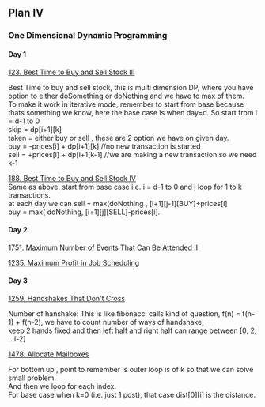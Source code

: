 ## Plan IV 
###  One Dimensional Dynamic Programming  
#### Day 1  
[123. Best Time to Buy and Sell Stock III](https://leetcode.com/problems/best-time-to-buy-and-sell-stock-iii/)  

Best Time to buy and sell stock, this is multi dimension DP, where you have option to either doSomething or doNothing and we have to max of them.  
To make it work in iterative mode, remember to start from base because thats something we know, here the base case is when day=d. 
So start from i = d-1 to 0  
skip = dp[i+1][k]  
taken = either buy or sell , these are 2 option we have on given day.  
buy = -prices[i] + dp[i+1][k]  //no new transaction is started  
sell = +prices[i] + dp[i+1[k-1] //we are making a new transaction so we need k-1 

[188. Best Time to Buy and Sell Stock IV](https://leetcode.com/problems/best-time-to-buy-and-sell-stock-iv/)  
Same as above, start from base case i.e. i = d-1 to 0 and j loop for 1 to k transactions.  
at each day we can sell = max(doNothing , [i+1][j-1][BUY]+prices[i]  
buy = max( doNothing, [i+1][j][SELL]-prices[i].  

#### Day 2 
[1751. Maximum Number of Events That Can Be Attended II](https://leetcode.com/problems/maximum-number-of-events-that-can-be-attended-ii/)

[1235. Maximum Profit in Job Scheduling](https://leetcode.com/problems/maximum-profit-in-job-scheduling/)  


#### Day 3 

[1259. Handshakes That Don't Cross](https://leetcode.com/problems/handshakes-that-dont-cross/)  

Number of hanshake: This is like fibonacci calls kind of question, f(n) = f(n-1) + f(n-2), we have to count number of ways of handshake,  
keep 2 hands fixed and then left half and right half can range between [0, 2, ...i-2]  

[1478. Allocate Mailboxes](https://leetcode.com/problems/allocate-mailboxes/)  

For bottom up , point to remember is outer loop is of k so that we can solve small problem.  
And then we loop for each index.  
For base case when k=0 (i.e. just 1 post), that case dist[0][i] is the distance.  
